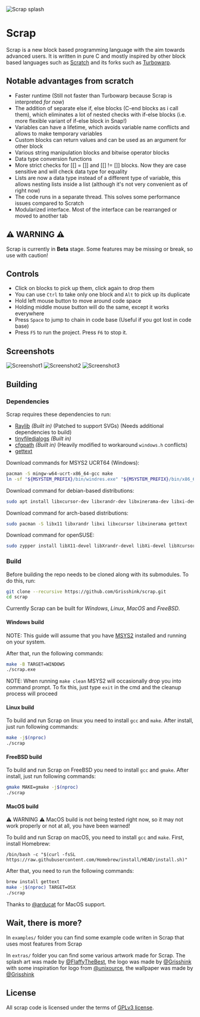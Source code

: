 ![Scrap splash](/extras/scrap_splash_v2.png)

# Scrap

Scrap is a new block based programming language with the aim towards advanced users. 
It is written in pure C and mostly inspired by other block based languages such as [Scratch](https://scratch.mit.edu/) and
its forks such as [Turbowarp](https://turbowarp.org).

## Notable advantages from scratch

- Faster runtime (Still not faster than Turbowarp because Scrap is interpreted *for now*)
- The addition of separate else if, else blocks (C-end blocks as i call them), which eliminates a lot of nested checks with if-else blocks (i.e. more flexible variant of if-else block in Snap!)
- Variables can have a lifetime, which avoids variable name conflicts and allows to make temporary variables
- Custom blocks can return values and can be used as an argument for other block
- Various string manipulation blocks and bitwise operator blocks
- Data type conversion functions
- More strict checks for [[] = []] and [[] != []] blocks. Now they are case sensitive and will check data type for equality
- Lists are now a data type instead of a different type of variable, this allows nesting lists inside a list (although it's not very convenient as of right now)
- The code runs in a separate thread. This solves some performance issues compared to Scratch
- Modularized interface. Most of the interface can be rearranged or moved to another tab

## ⚠️ WARNING ⚠️

Scrap is currently in **Beta** stage. Some features may be missing or break, so use with caution!

## Controls

- Click on blocks to pick up them, click again to drop them
- You can use `Ctrl` to take only one block and `Alt` to pick up its duplicate
- Hold left mouse button to move around code space
- Holding middle mouse button will do the same, except it works everywhere
- Press `Space` to jump to chain in code base (Useful if you got lost in code base)
- Press `F5` to run the project. Press `F6` to stop it.

## Screenshots

![Screenshot1](/extras/scrap_screenshot1.png)
![Screenshot2](/extras/scrap_screenshot2.png)
![Screenshot3](/extras/scrap_screenshot3.png)

## Building

### Dependencies

Scrap requires these dependencies to run:
- [Raylib](https://github.com/raysan5/raylib) *(Built in)* (Patched to support SVGs) (Needs additional dependencies to build)
- [tinyfiledialogs](https://sourceforge.net/projects/tinyfiledialogs/) *(Built in)*
- [cfgpath](https://github.com/Malvineous/cfgpath) *(Built in)* (Heavily modified to workaround `windows.h` conflicts)
- [gettext](https://www.gnu.org/software/gettext/)

Download commands for MSYS2 UCRT64 (Windows):

```bash
pacman -S mingw-w64-ucrt-x86_64-gcc make
ln -sf "${MSYSTEM_PREFIX}/bin/windres.exe" "${MSYSTEM_PREFIX}/bin/x86_64-w64-mingw32-windres"
```

Download command for debian-based distributions:

```bash
sudo apt install libxcursor-dev libxrandr-dev libxinerama-dev libxi-dev gettext
```

Download command for arch-based distributions:

```bash
sudo pacman -S libx11 libxrandr libxi libxcursor libxinerama gettext
```

Download command for openSUSE:

```bash
sudo zypper install libX11-devel libXrandr-devel libXi-devel libXcursor-devel libXinerama-devel gettext
```

### Build

Before building the repo needs to be cloned along with its submodules. To do this, run:

```bash
git clone --recursive https://github.com/Grisshink/scrap.git
cd scrap
```

Currently Scrap can be built for *Windows*, *Linux*, *MacOS* and *FreeBSD*. 

#### Windows build

NOTE: This guide will assume that you have [MSYS2](https://www.msys2.org/) installed and running on your system. 

After that, run the following commands:

```bash
make -B TARGET=WINDOWS
./scrap.exe
```

NOTE: When running `make clean` MSYS2 will occasionally drop you into command prompt. 
To fix this, just type `exit` in the cmd and the cleanup process will proceed

#### Linux build

To build and run Scrap on linux you need to install `gcc` and `make`. After install, just run following commands:

```bash
make -j$(nproc)
./scrap
```

#### FreeBSD build

To build and run Scrap on FreeBSD you need to install `gcc` and `gmake`. After install, just run following commands:

```bash
gmake MAKE=gmake -j$(nproc)
./scrap
```

#### MacOS build

⚠️ WARNING ⚠️ MacOS build is not being tested right now, so it may not work properly or not at all, you have been warned!

To build and run Scrap on macOS, you need to install `gcc` and `make`.
First, install Homebrew:

```
/bin/bash -c "$(curl -fsSL https://raw.githubusercontent.com/Homebrew/install/HEAD/install.sh)"
```

After that, you need to run the following commands:

```bash
brew install gettext
make -j$(nproc) TARGET=OSX
./scrap
```

Thanks to [@arducat](https://github.com/arducat) for MacOS support.

## Wait, there is more?

In `examples/` folder you can find some example code writen in Scrap that uses most features from Scrap

In `extras/` folder you can find some various artwork made for Scrap. 
The splash art was made by [@FlaffyTheBest](https://scratch.mit.edu/users/FlaffyTheBest/), 
the logo was made by [@Grisshink](https://github.com/Grisshink) with some inspiration for logo from [@unixource](https://github.com/unixource), 
the wallpaper was made by [@Grisshink](https://github.com/Grisshink)

## License

All scrap code is licensed under the terms of [GPLv3 license](/LICENSE).
